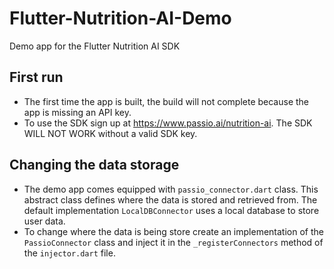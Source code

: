 # Flutter-Nutrition-AI-Demo
Demo app for the Flutter Nutrition AI SDK

## First run

* The first time the app is built, the build will not complete because the app is missing an API key. 
* To use the SDK sign up at https://www.passio.ai/nutrition-ai. The SDK WILL NOT WORK without a valid SDK key.

## Changing the data storage

* The demo app comes equipped with ```passio_connector.dart``` class. This abstract class defines where the data is stored and retrieved from. The default implementation ```LocalDBConnector``` uses a local database to store user data.
* To change where the data is being store create an implementation of the ```PassioConnector``` class and inject it in the ```_registerConnectors``` method of the ```injector.dart``` file.